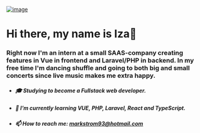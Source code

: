 [![image](https://user-images.githubusercontent.com/74114062/225093007-02e2c87c-03bd-4cc3-8b02-ca3383b9cbc9.png)](https://www.linkedin.com/in/iza-markstr%C3%B6m/)


# Hi there, my name is Iza👋

### Right now I'm an intern at a small SAAS-company creating features in Vue in frontend and Laravel/PHP in backend. In my free time I'm dancing shuffle and going to both big and small concerts since live music makes me extra happy.

* ##### :mortar_board: Studying to become a Fullstack web developer.
* ##### 🌱 I’m currently learning VUE, PHP, Laravel, React and TypeScript.
* ##### 📫 How to reach me: markstrom93@hotmail.com

<!--
**IzaMarkstrom/IzaMarkstrom** is a ✨ _special_ ✨ repository because its `README.md` (this file) appears on your GitHub profile.

Here are some ideas to get you started:

- 🔭 I’m currently working on ...
- 🌱 I’m currently learning ...
- 👯 I’m looking to collaborate on ...
- 🤔 I’m looking for help with ...
- 💬 Ask me about ...
- 📫 How to reach me: ...
- 😄 Pronouns: ...
- ⚡ Fun fact: ...
-->
